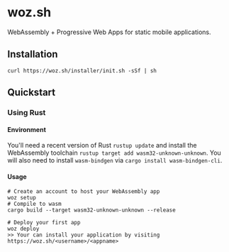 # woz.sh

WebAssembly + Progressive Web Apps for static mobile applications.

## Installation

```
curl https://woz.sh/installer/init.sh -sSf | sh
```

## Quickstart

### Using Rust

#### Environment
You'll need a recent version of Rust `rustup update` and install the WebAssembly toolchain `rustup target add wasm32-unknown-unknown`. You will also need to install `wasm-bindgen` via `cargo install wasm-bindgen-cli`.

#### Usage

```
# Create an account to host your WebAssembly app
woz setup
# Compile to wasm
cargo build --target wasm32-unknown-unknown --release

# Deploy your first app
woz deploy
>> Your can install your application by visiting https://woz.sh/<username>/<appname>
```

